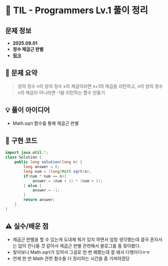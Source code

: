 # 📌 TIL - Programmers Lv.1 풀이 정리

## 문제 정보
- **2025.09.01**
- **정수 제곱근 판별**
- **[링크](https://school.programmers.co.kr/learn/courses/30/lessons/12934)**

## 📝 문제 요약
> 양의 정수 n이 양의 정수 x의 제곱이라면 x+1의 제곱을 리턴하고, n이 양의 정수 x의 제곱이 아니라면 -1을 리턴하는 함수 만들기

## 💡 풀이 아이디어 
- Math.sqrt 함수를 통해 제곱근 판별

## 🧩 구현 코드
```java
import java.util.*;
class Solution {
    public long solution(long n) {
        long answer = 0;
        long num = (long)Math.sqrt(n);
        if(num * num == n){
            answer = (num + 1) * (num + 1);
        } else {
            answer = -1;
        }
        return answer;
    }
}
```


## ⚠️ 실수/배운 점
- 제곱근 판별을 할 수 있는게 도대체 뭐가 있지 하면서 엄청 생각했는데 결국 혼자서는 답이 안나올 것 같아서 제곱근 판별 관련해서 블로그를 좀 찾아봤다.
- 찾아보니 Math.sqrt가 있어서 그걸로 한 번 해봤는데 잘 돼서 다행이다ㅠㅠ
- 언제 한 번 Math 관련 함수들 다 정리하는 시간을 좀 가져야겠당
